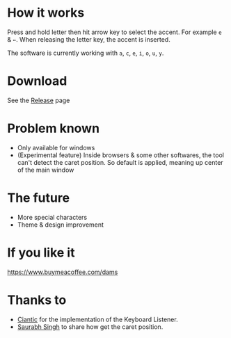# How it works
Press and hold letter then hit arrow key to select the accent. For example `e` & `←`. When releasing the letter key, the accent is inserted.

The software is currently working with `a`, `c`, `e`, `i`, `o`, `u`, `y`.

# Download
See the [Release](https://github.com/leroyd/PowerAccent/releases) page

# Problem known
- Only available for windows
- (Experimental feature) Inside browsers & some other softwares, the tool can't detect the caret position. So default is applied, meaning up center of the main window

# The future
- More special characters
- Theme & design improvement

# If you like it
https://www.buymeacoffee.com/dams

# Thanks to
- [Ciantic](https://gist.github.com/Ciantic/471698) for the implementation of the Keyboard Listener.
- [Saurabh Singh](https://www.codeproject.com/Articles/34520/Getting-Caret-Position-Inside-Any-Application) to share how get the caret position.
